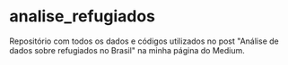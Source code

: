 # analise_refugiados
Repositório com todos os dados e códigos utilizados no post "Análise de dados sobre refugiados no Brasil" na minha página do Medium.
